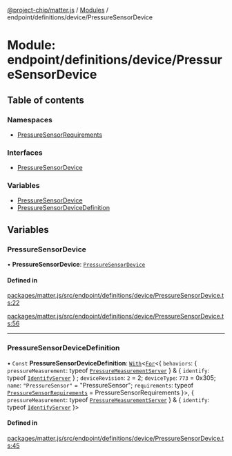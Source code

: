 [@project-chip/matter.js](../README.md) / [Modules](../modules.md) / endpoint/definitions/device/PressureSensorDevice

# Module: endpoint/definitions/device/PressureSensorDevice

## Table of contents

### Namespaces

- [PressureSensorRequirements](endpoint_definitions_device_PressureSensorDevice.PressureSensorRequirements.md)

### Interfaces

- [PressureSensorDevice](../interfaces/endpoint_definitions_device_PressureSensorDevice.PressureSensorDevice.md)

### Variables

- [PressureSensorDevice](endpoint_definitions_device_PressureSensorDevice.md#pressuresensordevice)
- [PressureSensorDeviceDefinition](endpoint_definitions_device_PressureSensorDevice.md#pressuresensordevicedefinition)

## Variables

### PressureSensorDevice

• **PressureSensorDevice**: [`PressureSensorDevice`](../interfaces/endpoint_definitions_device_PressureSensorDevice.PressureSensorDevice.md)

#### Defined in

[packages/matter.js/src/endpoint/definitions/device/PressureSensorDevice.ts:22](https://github.com/project-chip/matter.js/blob/c0d55745d5279e16fdfaa7d2c564daa31e19c627/packages/matter.js/src/endpoint/definitions/device/PressureSensorDevice.ts#L22)

[packages/matter.js/src/endpoint/definitions/device/PressureSensorDevice.ts:56](https://github.com/project-chip/matter.js/blob/c0d55745d5279e16fdfaa7d2c564daa31e19c627/packages/matter.js/src/endpoint/definitions/device/PressureSensorDevice.ts#L56)

___

### PressureSensorDeviceDefinition

• `Const` **PressureSensorDeviceDefinition**: [`With`](node_export._internal_.md#with)\<[`For`](behavior_cluster_export._internal_.EndpointType.md#for)\<\{ `behaviors`: \{ `pressureMeasurement`: typeof [`PressureMeasurementServer`](../classes/behavior_definitions_pressure_measurement_export.PressureMeasurementServer.md)  } & \{ `identify`: typeof [`IdentifyServer`](behavior_definitions_identify_export.IdentifyServer.md)  } ; `deviceRevision`: ``2`` = 2; `deviceType`: ``773`` = 0x305; `name`: ``"PressureSensor"`` = "PressureSensor"; `requirements`: typeof [`PressureSensorRequirements`](endpoint_definitions_device_PressureSensorDevice.PressureSensorRequirements.md) = PressureSensorRequirements }\>, \{ `pressureMeasurement`: typeof [`PressureMeasurementServer`](../classes/behavior_definitions_pressure_measurement_export.PressureMeasurementServer.md)  } & \{ `identify`: typeof [`IdentifyServer`](behavior_definitions_identify_export.IdentifyServer.md)  }\>

#### Defined in

[packages/matter.js/src/endpoint/definitions/device/PressureSensorDevice.ts:45](https://github.com/project-chip/matter.js/blob/c0d55745d5279e16fdfaa7d2c564daa31e19c627/packages/matter.js/src/endpoint/definitions/device/PressureSensorDevice.ts#L45)

